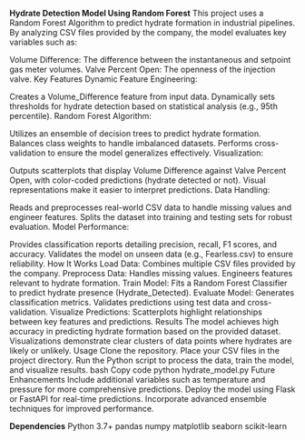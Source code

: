**Hydrate Detection Model Using Random Forest**
This project uses a Random Forest Algorithm to predict hydrate formation in industrial pipelines. By analyzing CSV files provided by the company, the model evaluates key variables such as:

Volume Difference: The difference between the instantaneous and setpoint gas meter volumes.
Valve Percent Open: The openness of the injection valve.
Key Features
Dynamic Feature Engineering:

Creates a Volume_Difference feature from input data.
Dynamically sets thresholds for hydrate detection based on statistical analysis (e.g., 95th percentile).
Random Forest Algorithm:

Utilizes an ensemble of decision trees to predict hydrate formation.
Balances class weights to handle imbalanced datasets.
Performs cross-validation to ensure the model generalizes effectively.
Visualization:

Outputs scatterplots that display Volume Difference against Valve Percent Open, with color-coded predictions (hydrate detected or not).
Visual representations make it easier to interpret predictions.
Data Handling:

Reads and preprocesses real-world CSV data to handle missing values and engineer features.
Splits the dataset into training and testing sets for robust evaluation.
Model Performance:

Provides classification reports detailing precision, recall, F1 scores, and accuracy.
Validates the model on unseen data (e.g., Fearless.csv) to ensure reliability.
How It Works
Load Data: Combines multiple CSV files provided by the company.
Preprocess Data:
Handles missing values.
Engineers features relevant to hydrate formation.
Train Model:
Fits a Random Forest Classifier to predict hydrate presence (Hydrate_Detected).
Evaluate Model:
Generates classification metrics.
Validates predictions using test data and cross-validation.
Visualize Predictions:
Scatterplots highlight relationships between key features and predictions.
Results
The model achieves high accuracy in predicting hydrate formation based on the provided dataset.
Visualizations demonstrate clear clusters of data points where hydrates are likely or unlikely.
Usage
Clone the repository.
Place your CSV files in the project directory.
Run the Python script to process the data, train the model, and visualize results.
bash
Copy code
python hydrate_model.py
Future Enhancements
Include additional variables such as temperature and pressure for more comprehensive predictions.
Deploy the model using Flask or FastAPI for real-time predictions.
Incorporate advanced ensemble techniques for improved performance.


**Dependencies**
Python 3.7+
pandas
numpy
matplotlib
seaborn
scikit-learn
